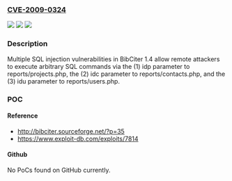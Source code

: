 ### [CVE-2009-0324](https://cve.mitre.org/cgi-bin/cvename.cgi?name=CVE-2009-0324)
![](https://img.shields.io/static/v1?label=Product&message=n%2Fa&color=blue)
![](https://img.shields.io/static/v1?label=Version&message=n%2Fa&color=blue)
![](https://img.shields.io/static/v1?label=Vulnerability&message=n%2Fa&color=brighgreen)

### Description

Multiple SQL injection vulnerabilities in BibCiter 1.4 allow remote attackers to execute arbitrary SQL commands via the (1) idp parameter to reports/projects.php, the (2) idc parameter to reports/contacts.php, and the (3) idu parameter to reports/users.php.

### POC

#### Reference
- http://bibciter.sourceforge.net/?p=35
- https://www.exploit-db.com/exploits/7814

#### Github
No PoCs found on GitHub currently.

